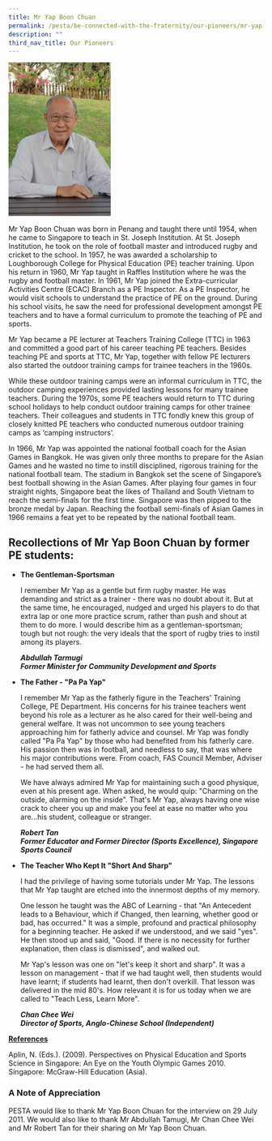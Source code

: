 ```yaml
---
title: Mr Yap Boon Chuan
permalink: /pesta/be-connected-with-the-fraternity/our-pioneers/mr-yap-boon-chuan/
description: ""
third_nav_title: Our Pioneers
---
```

<img src="/images/yap-boon-chuan-200.jpeg"  
style="width:40%">

Mr Yap Boon Chuan was born in Penang and taught there until 1954, when he came to Singapore to teach in St. Joseph Institution. At St. Joseph Institution, he took on the role of football master and introduced rugby and cricket to the school. In 1957, he was awarded a scholarship to Loughborough College for Physical Education (PE) teacher training. Upon his return in 1960, Mr Yap taught in Raffles Institution where he was the rugby and football master. In 1961, Mr Yap joined the Extra-curricular Activities Centre (ECAC) Branch as a PE Inspector. As a PE Inspector, he would visit schools to understand the practice of PE on the ground. During his school visits, he saw the need for professional development amongst PE teachers and to have a formal curriculum to promote the teaching of PE and sports.  
  
Mr Yap became a PE lecturer at Teachers Training College (TTC) in 1963 and committed a good part of his career teaching PE teachers. Besides teaching PE and sports at TTC, Mr Yap, together with fellow PE lecturers also started the outdoor training camps for trainee teachers in the 1960s.  
  
While these outdoor training camps were an informal curriculum in TTC, the outdoor camping experiences provided lasting lessons for many trainee teachers. During the 1970s, some PE teachers would return to TTC during school holidays to help conduct outdoor training camps for other trainee teachers. Their colleagues and students in TTC fondly knew this group of closely knitted PE teachers who conducted numerous outdoor training camps as ‘camping instructors’.  
  
In 1966, Mr Yap was appointed the national football coach for the Asian Games in Bangkok. He was given only three months to prepare for the Asian Games and he wasted no time to instill disciplined, rigorous training for the national football team. The stadium in Bangkok set the scene of Singapore’s best football showing in the Asian Games. After playing four games in four straight nights, Singapore beat the likes of Thailand and South Vietnam to reach the semi-finals for the first time. Singapore was then pipped to the bronze medal by Japan. Reaching the football semi-finals of Asian Games in 1966 remains a feat yet to be repeated by the national football team.  
  

Recollections of Mr Yap Boon Chuan by former PE students:
---------------------------------------------------------

*   **The Gentleman-Sportsman**  
      
    I remember Mr Yap as a gentle but firm rugby master. He was demanding and strict as a trainer - there was no doubt about it. But at the same time, he encouraged, nudged and urged his players to do that extra lap or one more practice scrum, rather than push and shout at them to do more. I would describe him as a gentleman-sportsman; tough but not rough: the very ideals that the sport of rugby tries to instil among its players.   
      
    _**Abdullah Tarmugi**_  
    _**Former Minister for Community Development and Sports**_  
    
*   **The Father - "Pa Pa Yap"**  
      
    I remember Mr Yap as the fatherly figure in the Teachers' Training College, PE Department. His concerns for his trainee teachers went beyond his role as a lecturer as he also cared for their well-being and general welfare. It was not uncommon to see young teachers approaching him for fatherly advice and counsel. Mr Yap was fondly called "Pa Pa Yap" by those who had benefited from his fatherly care. His passion then was in football, and needless to say, that was where his major contributions were. From coach, FAS Council Member, Adviser - he had served them all.  
      
    We have always admired Mr Yap for maintaining such a good physique, even at his present age. When asked, he would quip: "Charming on the outside, alarming on the inside". That's Mr Yap, always having one wise crack to cheer you up and make you feel at ease no matter who you are...his student, colleague or stranger.  
      
    _**Robert Tan**_  
    _**Former Educator and Former Director (Sports Excellence), Singapore Sports Council**_
		
*   **The Teacher Who Kept It "Short And Sharp"**  
      
    I had the privilege of having some tutorials under Mr Yap. The lessons that Mr Yap taught are etched into the innermost depths of my memory.  
      
    One lesson he taught was the ABC of Learning - that "An Antecedent leads to a Behaviour, which if Changed, then learning, whether good or bad, has occurred." It was a simple, profound and practical philosophy for a beginning teacher. He asked if we understood, and we said "yes". He then stood up and said, "Good. If there is no necessity for further explanation, then class is dismissed", and walked out.  
      
    Mr Yap's lesson was one on "let's keep it short and sharp". It was a lesson on management - that if we had taught well, then students would have learnt; if students had learnt, then don't overkill. That lesson was delivered in the mid 80's. How relevant it is for us today when we are called to "Teach Less, Learn More".  
      
    _**Chan Chee Wei**_  
    _**Director of Sports, Anglo-Chinese School (Independent)**_

**<u>References</u>**  
  
Aplin, N. (Eds.). (2009). Perspectives on Physical Education and Sports Science in Singapore: An Eye on the Youth Olympic Games 2010. Singapore: McGraw-Hill Education (Asia).  

### A Note of Appreciation

PESTA would like to thank Mr Yap Boon Chuan for the interview on 29 July 2011. We would also like to thank Mr Abdullah Tamugi, Mr Chan Chee Wei and Mr Robert Tan for their sharing on Mr Yap Boon Chuan.